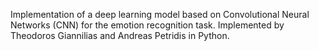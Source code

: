 
Implementation of a deep learning model based on Convolutional Neural Networks (CNN) for the emotion recognition task. 
Implemented by Theodoros Giannilias and Andreas Petridis in Python.